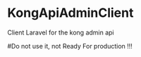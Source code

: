 # KongApiAdminClient

Client Laravel for the kong admin api

#Do not use it, not Ready For production !!!

